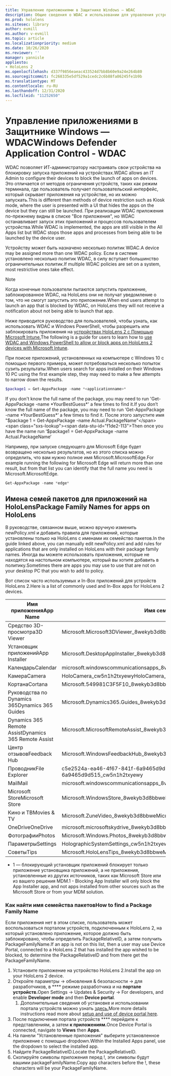 ```yaml
---
title: Управление приложениями в Защитнике Windows — WDAC
description: Общие сведения о WDAC и использовании для управления устройствами HoloLens.
ms.prod: hololens
ms.sitesec: library
author: evmill
ms.author: v-evmill
ms.topic: article
ms.localizationpriority: medium
ms.date: 10/26/2020
ms.reviewer: ''
manager: yannisle
appliesto:
- HoloLens 2
ms.openlocfilehash: d337f9856eaeac433524d7bb8b60e9a24e264b80
ms.sourcegitcommit: fc268335e5df529a1cedc2c6b88fa86245fe1b9b
ms.translationtype: MT
ms.contentlocale: ru-RU
ms.lasthandoff: 12/31/2020
ms.locfileid: "11252650"
---
```

# <span data-ttu-id="f1de2-103">Управление приложениями в Защитнике Windows — WDAC</span><span class="sxs-lookup"><span data-stu-id="f1de2-103">Windows Defender Application Control - WDAC</span></span>

<span data-ttu-id="f1de2-104">WDAC позволяет ИТ-администратору настраивать свои устройства на блокировку запуска приложений на устройствах.</span><span class="sxs-lookup"><span data-stu-id="f1de2-104">WDAC allows an IT Admin to configure their devices to block the launch of apps on devices.</span></span> <span data-ttu-id="f1de2-105">Это отличается от методов ограничения устройств, таких как режим терминала, где пользователь получает пользовательский интерфейс, который скрывает приложения на устройстве, но их можно запускать.</span><span class="sxs-lookup"><span data-stu-id="f1de2-105">This is different than methods of device restriction such as Kiosk mode, where  the user is presented with a UI that hides the apps on the device but they can still be launched.</span></span> <span data-ttu-id="f1de2-106">При реализации WDAC приложения по-прежнему видны в списке "Все приложения", но WDAC останавливает запуск этих приложений и процессов пользователем устройства.</span><span class="sxs-lookup"><span data-stu-id="f1de2-106">While WDAC is implemented, the apps are still visible in the All Apps list but WDAC stops those apps and processes from being able to be launched by the device user.</span></span>

<span data-ttu-id="f1de2-107">Устройству может быть назначено несколько политик WDAC.</span><span class="sxs-lookup"><span data-stu-id="f1de2-107">A device may be assigned more than one WDAC policy.</span></span> <span data-ttu-id="f1de2-108">Если в системе установлено несколько политик WDAC, в силу вступает большинство ограничительных политик.</span><span class="sxs-lookup"><span data-stu-id="f1de2-108">If multiple WDAC policies are set on a system, most restrictive ones take effect.</span></span> 

> [!NOTE]
> <span data-ttu-id="f1de2-109">Когда конечные пользователи пытаются запустить приложение, заблокированное WDAC, на HoloLens они не получат уведомление о том, что не смогут запустить это приложение.</span><span class="sxs-lookup"><span data-stu-id="f1de2-109">When end users attempt to launch an app that is blocked by WDAC, on HoloLens they will not receive a notification about not being able to launch that app.</span></span>

<span data-ttu-id="f1de2-110">Ниже приводится руководство для пользователей, чтобы узнать, как использовать WDAC и Windows PowerShell, чтобы разрешить или заблокировать приложения на [устройствах HoloLens 2 с Помощью Microsoft Intune.](https://docs.microsoft.com/mem/intune/configuration/custom-profile-hololens)</span><span class="sxs-lookup"><span data-stu-id="f1de2-110">The following is a guide for users to learn how to [use WDAC and Windows PowerShell to allow or block apps on HoloLens 2 devices with Microsoft Intune](https://docs.microsoft.com/mem/intune/configuration/custom-profile-hololens).</span></span>

<span data-ttu-id="f1de2-111">При поиске приложений, установленных на компьютере с Windows 10 с помощью первого примера, может потребоваться несколько попыток сузить результаты.</span><span class="sxs-lookup"><span data-stu-id="f1de2-111">When users search for apps installed on their Windows 10 PC using the first example step, they may need to make a few attempts to narrow down the results.</span></span>

```powershell
$package1 = Get-AppxPackage -name *<applicationname>*
``` 

<span data-ttu-id="f1de2-112">If you don't know the full name of the package, you may need to run 'Get-AppxPackage -name \*YourBestGuess\*' a few times to find it.</span><span class="sxs-lookup"><span data-stu-id="f1de2-112">If you don’t know the full name of the package, you may need to run ‘Get-AppxPackage -name \*YourBestGuess\*’ a few times to find it.</span></span> <span data-ttu-id="f1de2-113">После этого запустите имя "$package 1 = Get-AppxPackage -name Actual.PackageName"</span><span class="sxs-lookup"><span data-stu-id="f1de2-113">Then once you have the name run ‘$package1 = Get-AppxPackage -name Actual.PackageName‘</span></span>

<span data-ttu-id="f1de2-114">Например, при запуске следующего для Microsoft Edge будет возвращено несколько результатов, но из этого списка можно определить, что вам нужно полное имя Microsoft.MicrosoftEdge.</span><span class="sxs-lookup"><span data-stu-id="f1de2-114">For example running the following for Microsoft Edge will return more than one result, but from that list you can identify that the full name you need is Microsoft.MicrosoftEdge.</span></span>

```powershell
Get-AppxPackage -name *edge*
``` 

## <span data-ttu-id="f1de2-115">Имена семей пакетов для приложений на HoloLens</span><span class="sxs-lookup"><span data-stu-id="f1de2-115">Package Family Names for apps on HoloLens</span></span>

<span data-ttu-id="f1de2-116">В руководстве, связанном выше, можно вручную изменить newPolicy.xml и добавить правила для приложений, которые установлены только на HoloLens с именами их семейство пакетов.</span><span class="sxs-lookup"><span data-stu-id="f1de2-116">In the guide linked above, you can manually edit newPolicy.xml and add rules for applications that are only installed on HoloLens with their package family names.</span></span> <span data-ttu-id="f1de2-117">Иногда вы можете использовать приложения, которые не находятся на настольном компьютере, который вы хотите добавить в политику.</span><span class="sxs-lookup"><span data-stu-id="f1de2-117">Sometimes there are apps you may use to use that are not on your desktop PC that you wish to add to policy.</span></span>

<span data-ttu-id="f1de2-118">Вот список часто используемых и In-Box приложений для устройств HoloLens 2.</span><span class="sxs-lookup"><span data-stu-id="f1de2-118">Here is a list of commonly used and In-Box apps for HoloLens 2 devices.</span></span>

| <span data-ttu-id="f1de2-119">Имя приложения</span><span class="sxs-lookup"><span data-stu-id="f1de2-119">App Name</span></span>                   | <span data-ttu-id="f1de2-120">Имя семейства пакетов</span><span class="sxs-lookup"><span data-stu-id="f1de2-120">Package Family Name</span></span>                                |
|----------------------------|----------------------------------------------------|
| <span data-ttu-id="f1de2-121">Средство 3D-просмотра</span><span class="sxs-lookup"><span data-stu-id="f1de2-121">3D Viewer</span></span>                  | <span data-ttu-id="f1de2-122">Microsoft.Microsoft3DViewer_8wekyb3d8bbwe</span><span class="sxs-lookup"><span data-stu-id="f1de2-122">Microsoft.Microsoft3DViewer_8wekyb3d8bbwe</span></span>          |
| <span data-ttu-id="f1de2-123">Установщик приложений</span><span class="sxs-lookup"><span data-stu-id="f1de2-123">App Installer</span></span>              | <span data-ttu-id="f1de2-124">Microsoft.DesktopAppInstaller_8wekyb3d8bbwe <sup> 1</span><span class="sxs-lookup"><span data-stu-id="f1de2-124">Microsoft.DesktopAppInstaller_8wekyb3d8bbwe <sup>1</span></span></sup>         |
| <span data-ttu-id="f1de2-125">Календарь</span><span class="sxs-lookup"><span data-stu-id="f1de2-125">Calendar</span></span>                   | <span data-ttu-id="f1de2-126">microsoft.windowscommunicationsapps_8wekyb3d8bbwe</span><span class="sxs-lookup"><span data-stu-id="f1de2-126">microsoft.windowscommunicationsapps_8wekyb3d8bbwe</span></span>  |
| <span data-ttu-id="f1de2-127">Камера</span><span class="sxs-lookup"><span data-stu-id="f1de2-127">Camera</span></span>                     | <span data-ttu-id="f1de2-128">HoloCamera_cw5n1h2txyewy</span><span class="sxs-lookup"><span data-stu-id="f1de2-128">HoloCamera_cw5n1h2txyewy</span></span>                           |
| <span data-ttu-id="f1de2-129">Кортана</span><span class="sxs-lookup"><span data-stu-id="f1de2-129">Cortana</span></span>                    | <span data-ttu-id="f1de2-130">Microsoft.549981C3F5F10_8wekyb3d8bbwe</span><span class="sxs-lookup"><span data-stu-id="f1de2-130">Microsoft.549981C3F5F10_8wekyb3d8bbwe</span></span>              |
| <span data-ttu-id="f1de2-131">Руководства по Dynamics 365</span><span class="sxs-lookup"><span data-stu-id="f1de2-131">Dynamics 365 Guides</span></span>        | <span data-ttu-id="f1de2-132">Microsoft.Dynamics365.Guides_8wekyb3d8bbwe</span><span class="sxs-lookup"><span data-stu-id="f1de2-132">Microsoft.Dynamics365.Guides_8wekyb3d8bbwe</span></span>         |
| <span data-ttu-id="f1de2-133">Dynamics 365 Remote Assist</span><span class="sxs-lookup"><span data-stu-id="f1de2-133">Dynamics 365 Remote Assist</span></span> | <span data-ttu-id="f1de2-134">Microsoft.MicrosoftRemoteAssist_8wekyb3d8bbwe</span><span class="sxs-lookup"><span data-stu-id="f1de2-134">Microsoft.MicrosoftRemoteAssist_8wekyb3d8bbwe</span></span>      |
| <span data-ttu-id="f1de2-135">Центр отзывов</span><span class="sxs-lookup"><span data-stu-id="f1de2-135">Feedback Hub</span></span>               | <span data-ttu-id="f1de2-136">Microsoft.WindowsFeedbackHub_8wekyb3d8bbwe</span><span class="sxs-lookup"><span data-stu-id="f1de2-136">Microsoft.WindowsFeedbackHub_8wekyb3d8bbwe</span></span>         |
| <span data-ttu-id="f1de2-137">Проводник</span><span class="sxs-lookup"><span data-stu-id="f1de2-137">File Explorer</span></span>              | <span data-ttu-id="f1de2-138">c5e2524a-ea46-4f67-841f-6a9465d9d515_cw5n1h2txyewy</span><span class="sxs-lookup"><span data-stu-id="f1de2-138">c5e2524a-ea46-4f67-841f-6a9465d9d515_cw5n1h2txyewy</span></span> |
| <span data-ttu-id="f1de2-139">Mail</span><span class="sxs-lookup"><span data-stu-id="f1de2-139">Mail</span></span>                       | <span data-ttu-id="f1de2-140">microsoft.windowscommunicationsapps_8wekyb3d8bbwe</span><span class="sxs-lookup"><span data-stu-id="f1de2-140">microsoft.windowscommunicationsapps_8wekyb3d8bbwe</span></span>  |
| <span data-ttu-id="f1de2-141">Microsoft Store</span><span class="sxs-lookup"><span data-stu-id="f1de2-141">Microsoft Store</span></span>            | <span data-ttu-id="f1de2-142">Microsoft.WindowsStore_8wekyb3d8bbwe</span><span class="sxs-lookup"><span data-stu-id="f1de2-142">Microsoft.WindowsStore_8wekyb3d8bbwe</span></span>               |
| <span data-ttu-id="f1de2-143">Кино и ТВ</span><span class="sxs-lookup"><span data-stu-id="f1de2-143">Movies & TV</span></span>                | <span data-ttu-id="f1de2-144">Microsoft.ZuneVideo_8wekyb3d8bbwe</span><span class="sxs-lookup"><span data-stu-id="f1de2-144">Microsoft.ZuneVideo_8wekyb3d8bbwe</span></span>                  |
| <span data-ttu-id="f1de2-145">OneDrive</span><span class="sxs-lookup"><span data-stu-id="f1de2-145">OneDrive</span></span>                   | <span data-ttu-id="f1de2-146">microsoft.microsoftskydrive_8wekyb3d8bbwe</span><span class="sxs-lookup"><span data-stu-id="f1de2-146">microsoft.microsoftskydrive_8wekyb3d8bbwe</span></span>          |
| <span data-ttu-id="f1de2-147">Фотографии</span><span class="sxs-lookup"><span data-stu-id="f1de2-147">Photos</span></span>                     | <span data-ttu-id="f1de2-148">Microsoft.Windows.Photos_8wekyb3d8bbwe</span><span class="sxs-lookup"><span data-stu-id="f1de2-148">Microsoft.Windows.Photos_8wekyb3d8bbwe</span></span>             |
| <span data-ttu-id="f1de2-149">Параметры</span><span class="sxs-lookup"><span data-stu-id="f1de2-149">Settings</span></span>                   | <span data-ttu-id="f1de2-150">HolographicSystemSettings_cw5n1h2txyewy</span><span class="sxs-lookup"><span data-stu-id="f1de2-150">HolographicSystemSettings_cw5n1h2txyewy</span></span>            |
| <span data-ttu-id="f1de2-151">Советы</span><span class="sxs-lookup"><span data-stu-id="f1de2-151">Tips</span></span>                       | <span data-ttu-id="f1de2-152">Microsoft.HoloLensTips_8wekyb3d8bbwe</span><span class="sxs-lookup"><span data-stu-id="f1de2-152">Microsoft.HoloLensTips_8wekyb3d8bbwe</span></span>               |

- <span data-ttu-id="f1de2-153">1 — блокирующий установщик приложений блокирует только приложение установщика приложений, а не приложения, установленные из других источников, таких как Microsoft Store или из вашего решения MDM.</span><span class="sxs-lookup"><span data-stu-id="f1de2-153">1 - Blocking App Installer will only block the App Installer app, and not apps installed from other sources such as the Microsoft Store or from your MDM solution.</span></span>

### <span data-ttu-id="f1de2-154">Как найти имя семейства пакетов</span><span class="sxs-lookup"><span data-stu-id="f1de2-154">How to find a Package Family Name</span></span>

<span data-ttu-id="f1de2-155">Если приложения нет в этом списке, пользователь может воспользоваться порталом устройств, подключенным к HoloLens 2, на который установлено приложение, которое должно быть заблокировано, чтобы определить PackageRelativeID, а затем получить PackageFamilyName.</span><span class="sxs-lookup"><span data-stu-id="f1de2-155">If an app is not on this list, then a user may use Device Portal, connected to a HoloLens 2 that has installed the app wished to be blocked, to determine the PackageRelativeID and from there get the PackageFamilyName.</span></span>

1. <span data-ttu-id="f1de2-156">Установите приложение на устройство HoloLens 2.</span><span class="sxs-lookup"><span data-stu-id="f1de2-156">Install the app on your HoloLens 2 device.</span></span> 
1. <span data-ttu-id="f1de2-157">Откройте параметры -> обновления & безопасности -> для разработчиков, в \*\*\*\* режиме разработчика и на **портале устройств.**</span><span class="sxs-lookup"><span data-stu-id="f1de2-157">Open Settings -> Updates & Security -> For developers, and enable **Developer mode** and then **Device portal**.</span></span> 
    1. <span data-ttu-id="f1de2-158">Дополнительные сведения об установке и использовании портала устройств можно узнать [здесь.](https://docs.microsoft.com/windows/mixed-reality/develop/platform-capabilities-and-apis/using-the-windows-device-portal)</span><span class="sxs-lookup"><span data-stu-id="f1de2-158">More more details instructions read more about [setup and use of device portal here](https://docs.microsoft.com/windows/mixed-reality/develop/platform-capabilities-and-apis/using-the-windows-device-portal).</span></span>
1. <span data-ttu-id="f1de2-159">После подключения портала устройств \*\*\*\* перейдите к представлениям, а затем **к приложениям.**</span><span class="sxs-lookup"><span data-stu-id="f1de2-159">Once Device Portal is connected, navigate to **Views** then **Apps**.</span></span> 
1. <span data-ttu-id="f1de2-160">На панели "Установленные приложения" выберите установленное приложение с помощью dropdown.</span><span class="sxs-lookup"><span data-stu-id="f1de2-160">Within the Installed Apps panel, use the dropdown to select the installed app.</span></span> 
1. <span data-ttu-id="f1de2-161">Найдите PackageRelativeID.</span><span class="sxs-lookup"><span data-stu-id="f1de2-161">Locate the PackageRelativeID.</span></span> 
1. <span data-ttu-id="f1de2-162">Скопируйте символы приложения перед !, эти символы будут вашими packageFamilyName.</span><span class="sxs-lookup"><span data-stu-id="f1de2-162">Copy app characters before the !, these characters will be your PackageFamilyName.</span></span>


